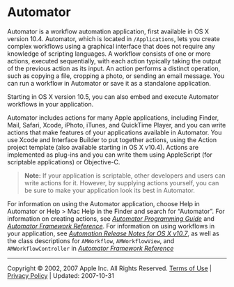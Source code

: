 <a id="//apple_ref/doc/uid/TP40006469-SW1"></a>

# Automator

Automator is a workflow automation application, first available in OS X version 10.4. Automator, which is located in `/Applications`, lets you create complex workflows using a graphical interface that does not require any knowledge of scripting languages. A workflow consists of one or more actions, executed sequentially, with each action typically taking the output of the previous action as its input. An action performs a distinct operation, such as copying a file, cropping a photo, or sending an email message. You can run a workflow in Automator or save it as a standalone application.

Starting in OS X version 10.5, you can also embed and execute Automator workflows in your application.

Automator includes actions for many Apple applications, including Finder, Mail, Safari, Xcode, iPhoto, iTunes, and QuickTime Player, and you can write actions that make features of your applications available in Automator. You use Xcode and Interface Builder to put together actions, using the Action project template (also available starting in OS X v10.4). Actions are implemented as plug-ins and you can write them using AppleScript (for scriptable applications) or Objective-C.

> <a id="//apple_ref/doc/uid/TP40006469-SW2"></a>
>
> **Note:** If your application is scriptable, other developers and users can write actions for it. However, by supplying actions yourself, you can be sure to make your application look its best in Automator.

For information on using the Automator application, choose Help in Automator or Help > Mac Help in the Finder and search for “Automator”. For information on creating actions, see *[Automator Programming Guide](../../../../AppleApplications/Conceptual/AutomatorConcepts/Automator.html#//apple_ref/doc/uid/TP40001450)* and *[Automator Framework Reference](https://developer.apple.com/documentation/automator)*. For information on using workflows in your application, see *[Automation Release Notes for OS X v10.7](../../../../../releasenotes/AppleApplications/RN-Automator/index.html#//apple_ref/doc/uid/TP40001840)*, as well as the class descriptions for `AMWorkflow`, `AMWorkflowView`, and `AMWorkflowController` in *[Automator Framework Reference](https://developer.apple.com/documentation/automator)*

  

---

Copyright © 2002, 2007 Apple Inc. All Rights Reserved. [Terms of Use](http://www.apple.com/legal/internet-services/terms/site.html) | [Privacy Policy](http://www.apple.com/privacy/) | Updated: 2007-10-31
